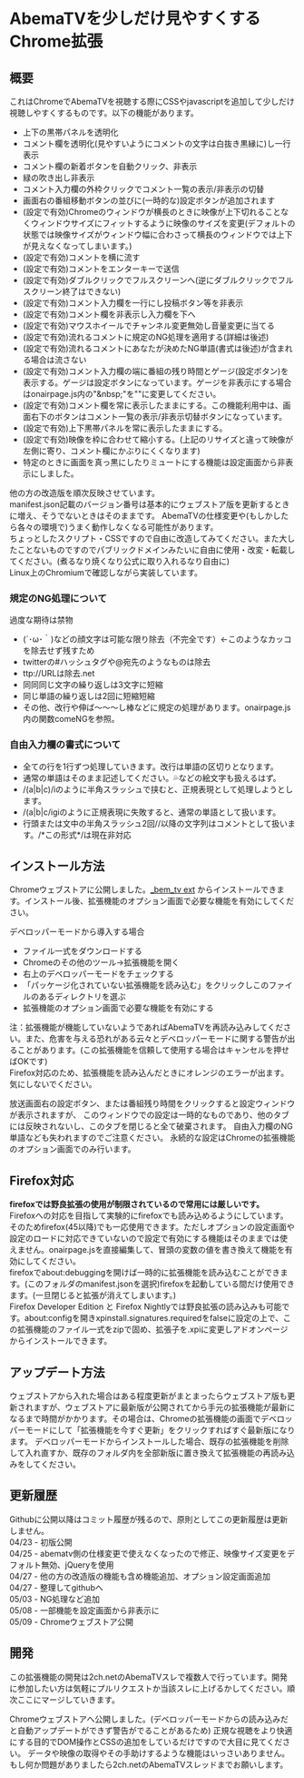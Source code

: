 # AbemaTVを少しだけ見やすくするChrome拡張

## 概要
これはChromeでAbemaTVを視聴する際にCSSやjavascriptを追加して少しだけ視聴しやすくするものです。以下の機能があります。
- 上下の黒帯パネルを透明化
- コメント欄を透明化(見やすいようにコメントの文字は白抜き黒縁に)し一行表示
- コメント欄の新着ボタンを自動クリック、非表示
- 緑の吹き出し非表示
- コメント入力欄の外枠クリックでコメント一覧の表示/非表示の切替
- 画面右の番組移動ボタンの並びに(一時的な)設定ボタンが追加されます
- (設定で有効)Chromeのウィンドウが横長のときに映像が上下切れることなくウィンドウサイズにフィットするように映像のサイズを変更(デフォルトの状態では映像サイズがウィンドウ幅に合わさって横長のウィンドウでは上下が見えなくなってしまいます。)
- (設定で有効)コメントを横に流す
- (設定で有効)コメントをエンターキーで送信
- (設定で有効)ダブルクリックでフルスクリーンへ(逆にダブルクリックでフルスクリーン終了はできない)
- (設定で有効)コメント入力欄を一行にし投稿ボタン等を非表示
- (設定で有効)コメント欄を非表示し入力欄を下へ
- (設定で有効)マウスホイールでチャンネル変更無効し音量変更に当てる
- (設定で有効)流れるコメントに規定のNG処理を適用する(詳細は後述)
- (設定で有効)流れるコメントにあなたが決めたNG単語(書式は後述)が含まれる場合は流さない
- (設定で有効)コメント入力欄の端に番組の残り時間とゲージ(設定ボタン)を表示する。ゲージは設定ボタンになっています。ゲージを非表示にする場合はonairpage.js内の"&amp;nbsp;"を""に変更してください。
- (設定で有効)コメント欄を常に表示したままにする。この機能利用中は、画面右下のボタンはコメント一覧の表示/非表示切替ボタンになっています。
- (設定で有効)上下黒帯パネルを常に表示したままにする。
- (設定で有効)映像を枠に合わせて縮小する。(上記のリサイズと違って映像が左側に寄り、コメント欄にかぶりにくくなります)
- 特定のときに画面を真っ黒にしたりミュートにする機能は設定画面から非表示にしました。

<!--
コメント数無効関連は非表示、オプション画面でuuddlrlrba  
仕様変更により挙動がやや不安定です。
- (設定で有効)コメント数無効時に画面真っ黒(下半分だけ透かすことも可)
- (設定で有効)コメント数無効時にミュート
-->

他の方の改造版を順次反映させています。  
manifest.json記載のバージョン番号は基本的にウェブストア版を更新するときに増え、そうでないときはそのままです。
AbemaTVの仕様変更や(もしかしたら各々の環境で)うまく動作しなくなる可能性があります。  
ちょっとしたスクリプト・CSSですので自由に改造してみてください。また大したことないものですのでパブリックドメインみたいに自由に使用・改変・転載してください。(煮るなり焼くなり公式に取り入れるなり自由に)  
Linux上のChromiumで確認しながら実装しています。

### 規定のNG処理について
過度な期待は禁物
- (´･ω･｀)などの顔文字は可能な限り除去（不完全です）←このようなカッコを除去せず残すため
- twitterの#ハッシュタグや@宛先のようなものは除去
- ttp://URLは除去.net
- 同同同じ文字の繰り返しは3文字に短縮
- 同じ単語の繰り返しは2回に短縮短縮
- その他、改行や伸ば～～～し棒などに規定の処理があります。onairpage.js内の関数comeNGを参照。

### 自由入力欄の書式について
- 全ての行を1行ずつ処理していきます。改行は単語の区切りとなります。
- 通常の単語はそのまま記述してください。💦などの絵文字も扱えるはず。
- /(a|b|c)/iのように半角スラッシュで挟むと、正規表現として処理しようとします。
- /(a|b|c/igiのように正規表現に失敗すると、通常の単語として扱います。
- 行頭または文中の半角スラッシュ2回//以降の文字列はコメントとして扱います。/&#042;この形式&#042;/は現在非対応

## インストール方法
Chromeウェブストアに公開しました。[_bem_tv ext](https://chrome.google.com/webstore/detail/bemtv-ext/jgbkfdjdcbohgenpccfgldadaofnfknl?hl=ja&gl=JP) からインストールできます。インストール後、拡張機能のオプション画面で必要な機能を有効にしてください。

デベロッパーモードから導入する場合  
- ファイル一式をダウンロードする
- Chromeのその他のツール→拡張機能を開く
- 右上のデベロッパーモードをチェックする
- 「パッケージ化されていない拡張機能を読み込む」をクリックしこのファイルのあるディレクトリを選ぶ
- 拡張機能のオプション画面で必要な機能を有効にする

注：拡張機能が機能していないようであればAbemaTVを再読み込みしてください。また、危害を与える恐れがある云々とデベロッパーモードに関する警告が出ることがあります。(この拡張機能を信頼して使用する場合はキャンセルを押せばOKです)  
Firefox対応のため、拡張機能を読み込んだときにオレンジのエラーが出ます。気にしないでください。

放送画面右の設定ボタン、または番組残り時間をクリックすると設定ウィンドウが表示されますが、
このウィンドウでの設定は一時的なものであり、他のタブには反映されないし、このタブを閉じると全て破棄されます。
自由入力欄のNG単語なども失われますのでご注意ください。
永続的な設定はChromeの拡張機能のオプション画面でのみ行います。

## Firefox対応
**firefoxでは野良拡張の使用が制限されているので常用には厳しいです。**  
Firefoxへの対応を目指して実験的にfirefoxでも読み込めるようにしています。そのためfirefox(45以降)でも一応使用できます。ただしオプションの設定画面や設定のロードに対応できていないので設定で有効にする機能はそのままでは使えません。onairpage.jsを直接編集して、冒頭の変数の値を書き換えて機能を有効にしてください。  
firefoxでabout:debuggingを開けば一時的に拡張機能を読み込むことができます。(このフォルダのmanifest.jsonを選択)firefoxを起動している間だけ使用できます。(一旦閉じると拡張が消えてしまいます。)  
Firefox Developer Edition と Firefox Nightlyでは野良拡張の読み込みも可能です。about:configを開きxpinstall.signatures.requiredをfalseに設定の上で、この拡張機能のファイル一式をzipで固め、拡張子を.xpiに変更しアドオンページからインストールできます。

## アップデート方法
ウェブストアから入れた場合はある程度更新がまとまったらウェブストア版も更新されますが、ウェブストアに最新版が公開されてから手元の拡張機能が最新になるまで時間がかかります。その場合は、Chromeの拡張機能の画面でデベロッパーモードにして「拡張機能を今すぐ更新」をクリックすればすぐ最新版になります。
デベロッパーモードからインストールした場合、既存の拡張機能を削除して入れ直すか、既存のフォルダ内を全部新版に置き換えて拡張機能の再読み込みをしてください。

## 更新履歴
Githubに公開以降はコミット履歴が残るので、原則としてこの更新履歴は更新しません。  
04/23 - 初版公開  
04/25 - abematv側の仕様変更で使えなくなったので修正、映像サイズ変更をデフォルト無効、jQueryを使用  
04/27 - 他の方の改造版の機能も含め機能追加、オプション設定画面追加  
04/27 - 整理してgithubへ  
05/03 - NG処理など追加  
05/08 - 一部機能を設定画面から非表示に  
05/09 - Chromeウェブストア公開

## 開発
この拡張機能の開発は2ch.netのAbemaTVスレで複数人で行っています。開発に参加したい方は気軽にプルリクエストか当該スレに上げるかしてください。順次ここにマージしていきます。

Chromeウェブストアへ公開しました。(デベロッパーモードからの読み込みだと自動アップデートができず警告がでることがあるため)
正規な視聴をより快適にする目的でDOM操作とCSSの追加をしているだけですので大目に見てください。
データや映像の取得やその手助けするような機能はいっさいありません。
もし何か問題がありましたら2ch.netのAbemaTVスレッドまでお願いします。
